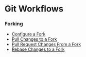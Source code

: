 # Git Workflows

### Forking

* [Configure a Fork](ConfigureAFork.md)
* [Pull Changes to a Fork](PullChangesToAFork.md)
* [Pull Request Changes From a Fork](PullRequestChangesFromAFork.md)
* [Rebase Changes to a Fork](RebaseChangesToAFork.md)
